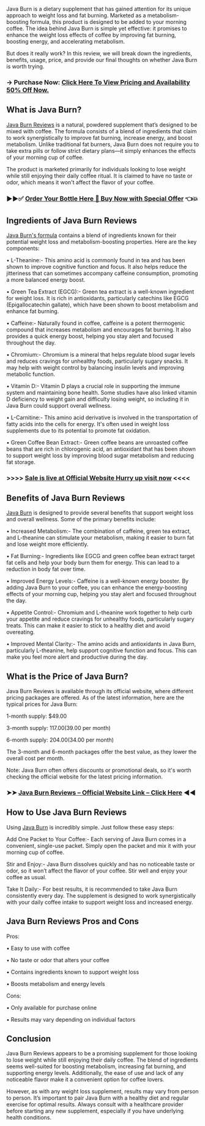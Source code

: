 Java Burn is a dietary supplement that has gained attention for its unique approach to weight loss and fat burning. Marketed as a metabolism-boosting formula, this product is designed to be added to your morning coffee. The idea behind Java Burn is simple yet effective: it promises to enhance the weight loss effects of coffee by improving fat burning, boosting energy, and accelerating metabolism.

But does it really work? In this review, we will break down the ingredients, benefits, usage, price, and provide our final thoughts on whether Java Burn is worth trying.

### → Purchase Now: [Click Here To View Pricing and Availability 50% Off Now.](https://dailynutraboost.com/link-java-burn)

## What is Java Burn?
[Java Burn Reviews](https://dailynutraboost.com/java-burn/) is a natural, powdered supplement that’s designed to be mixed with coffee. The formula consists of a blend of ingredients that claim to work synergistically to improve fat burning, increase energy, and boost metabolism. Unlike traditional fat burners, Java Burn does not require you to take extra pills or follow strict dietary plans—it simply enhances the effects of your morning cup of coffee.

The product is marketed primarily for individuals looking to lose weight while still enjoying their daily coffee ritual. It is claimed to have no taste or odor, which means it won't affect the flavor of your coffee.

### ▶▶✅ [Order Your Bottle Here 🛒 Buy Now with Special Offer](https://dailynutraboost.com/link-java-burn) 👈💥

## Ingredients of Java Burn Reviews
[Java Burn's formula](https://dailynutraboost.com/java-burn/) contains a blend of ingredients known for their potential weight loss and metabolism-boosting properties. Here are the key components:

•	L-Theanine:- This amino acid is commonly found in tea and has been shown to improve cognitive function and focus. It also helps reduce the jitteriness that can sometimes accompany caffeine consumption, promoting a more balanced energy boost.

•	Green Tea Extract (EGCG):- Green tea extract is a well-known ingredient for weight loss. It is rich in antioxidants, particularly catechins like EGCG (Epigallocatechin gallate), which have been shown to boost metabolism and enhance fat burning.

•	Caffeine:- Naturally found in coffee, caffeine is a potent thermogenic compound that increases metabolism and encourages fat burning. It also provides a quick energy boost, helping you stay alert and focused throughout the day.

•	Chromium:- Chromium is a mineral that helps regulate blood sugar levels and reduces cravings for unhealthy foods, particularly sugary snacks. It may help with weight control by balancing insulin levels and improving metabolic function.

•	Vitamin D:- Vitamin D plays a crucial role in supporting the immune system and maintaining bone health. Some studies have also linked vitamin D deficiency to weight gain and difficulty losing weight, so including it in Java Burn could support overall wellness.

•	L-Carnitine:- This amino acid derivative is involved in the transportation of fatty acids into the cells for energy. It's often used in weight loss supplements due to its potential to promote fat oxidation.

•	Green Coffee Bean Extract:- Green coffee beans are unroasted coffee beans that are rich in chlorogenic acid, an antioxidant that has been shown to support weight loss by improving blood sugar metabolism and reducing fat storage.

### >>>> [Sale is live at Official Website Hurry up visit now](https://dailynutraboost.com/link-java-burn) <<<<

## Benefits of Java Burn Reviews
[Java Burn](https://www.facebook.com/Java.Burn.2025/) is designed to provide several benefits that support weight loss and overall wellness. Some of the primary benefits include:

•	Increased Metabolism:- The combination of caffeine, green tea extract, and L-theanine can stimulate your metabolism, making it easier to burn fat and lose weight more efficiently.

•	Fat Burning:- Ingredients like EGCG and green coffee bean extract target fat cells and help your body burn them for energy. This can lead to a reduction in body fat over time.

•	Improved Energy Levels:- Caffeine is a well-known energy booster. By adding Java Burn to your coffee, you can enhance the energy-boosting effects of your morning cup, helping you stay alert and focused throughout the day.

•	Appetite Control:- Chromium and L-theanine work together to help curb your appetite and reduce cravings for unhealthy foods, particularly sugary treats. This can make it easier to stick to a healthy diet and avoid overeating.

•	Improved Mental Clarity:- The amino acids and antioxidants in Java Burn, particularly L-theanine, help support cognitive function and focus. This can make you feel more alert and productive during the day.

## What is the Price of Java Burn?
Java Burn Reviews is available through its official website, where different pricing packages are offered. As of the latest information, here are the typical prices for Java Burn:

1-month supply: $49.00

3-month supply: $117.00 ($39.00 per month)

6-month supply: $204.00 ($34.00 per month)

The 3-month and 6-month packages offer the best value, as they lower the overall cost per month.

Note: Java Burn often offers discounts or promotional deals, so it's worth checking the official website for the latest pricing information.

### ➤➤ [Java Burn Reviews – Official Website Link – Click Here](https://dailynutraboost.com/link-java-burn) ◀◀

## How to Use Java Burn Reviews
Using [Java Burn](https://www.facebook.com/Java.Burn.Official.Reviews/) is incredibly simple. Just follow these easy steps:

Add One Packet to Your Coffee:- Each serving of Java Burn comes in a convenient, single-use packet. Simply open the packet and mix it with your morning cup of coffee.

Stir and Enjoy:- Java Burn dissolves quickly and has no noticeable taste or odor, so it won’t affect the flavor of your coffee. Stir well and enjoy your coffee as usual.

Take It Daily:- For best results, it is recommended to take Java Burn consistently every day. The supplement is designed to work synergistically with your daily coffee intake to support weight loss and increased energy.

## Java Burn Reviews Pros and Cons

Pros:

•	Easy to use with coffee

•	No taste or odor that alters your coffee

•	Contains ingredients known to support weight loss

•	Boosts metabolism and energy levels

Cons:

•	Only available for purchase online

•	Results may vary depending on individual factors

## Conclusion
Java Burn Reviews appears to be a promising supplement for those looking to lose weight while still enjoying their daily coffee. The blend of ingredients seems well-suited for boosting metabolism, increasing fat burning, and supporting energy levels. Additionally, the ease of use and lack of any noticeable flavor make it a convenient option for coffee lovers.

However, as with any weight loss supplement, results may vary from person to person. It’s important to pair Java Burn with a healthy diet and regular exercise for optimal results. Always consult with a healthcare provider before starting any new supplement, especially if you have underlying health conditions.

